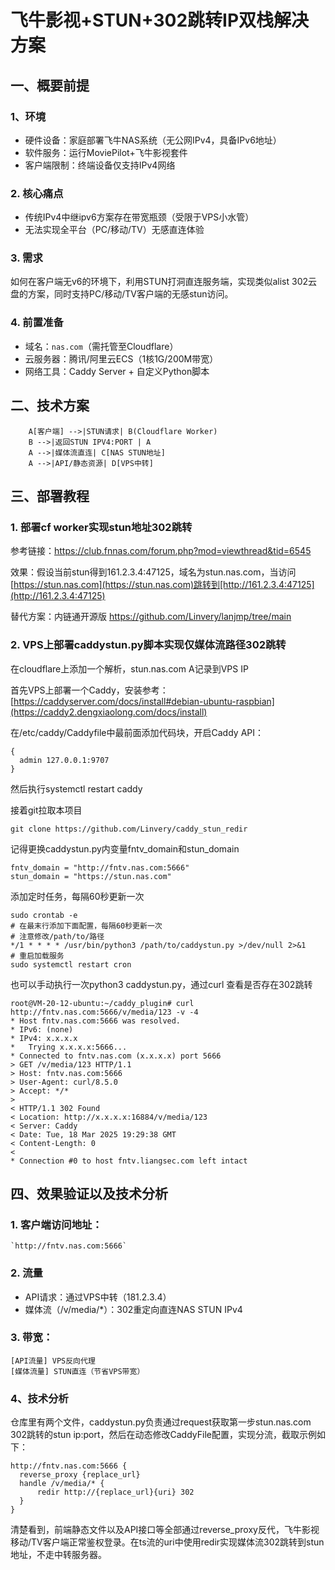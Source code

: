 # 飞牛影视+STUN+302跳转IP双栈解决方案

## 一、概要前提

### 1、环境

* 硬件设备：家庭部署飞牛NAS系统（无公网IPv4，具备IPv6地址）
* 软件服务：运行MoviePilot+飞牛影视套件
* 客户端限制：终端设备仅支持IPv4网络

### 2. 核心痛点

- 传统IPv4中继ipv6方案存在带宽瓶颈（受限于VPS小水管）
- 无法实现全平台（PC/移动/TV）无感直连体验

### 3. 需求

如何在客户端无v6的环境下，利用STUN打洞直连服务端，实现类似alist 302云盘的方案，同时支持PC/移动/TV客户端的无感stun访问。

### 4. 前置准备

* 域名：`nas.com`（需托管至Cloudflare）
* 云服务器：腾讯/阿里云ECS（1核1G/200M带宽）
* 网络工具：Caddy Server + 自定义Python脚本

## 二、技术方案

```
    A[客户端] -->|STUN请求| B(Cloudflare Worker)
    B -->|返回STUN IPV4:PORT | A
    A -->|媒体流直连| C[NAS STUN地址]
    A -->|API/静态资源| D[VPS中转]
```

## 三、部署教程

### 1. 部署cf worker实现stun地址302跳转

   参考链接：https://club.fnnas.com/forum.php?mod=viewthread&tid=6545

   效果：假设当前stun得到161.2.3.4:47125，域名为stun.nas.com，当访问[https://stun.nas.com](https://stun.nas.com)跳转到[http://161.2.3.4:47125](http://161.2.3.4:47125)

   替代方案：内链通开源版 https://github.com/Linvery/lanjmp/tree/main
### 2. VPS上部署caddystun.py脚本实现仅媒体流路径302跳转

   在cloudflare上添加一个解析，stun.nas.com A记录到VPS IP

   首先VPS上部署一个Caddy，安装参考：[https://caddyserver.com/docs/install#debian-ubuntu-raspbian](https://caddy2.dengxiaolong.com/docs/install)

   在/etc/caddy/Caddyfile中最前面添加代码块，开启Caddy API：

   ```
   {
     admin 127.0.0.1:9707
   }

   ```

   然后执行systemctl restart caddy

   接着git拉取本项目

   ```
   git clone https://github.com/Linvery/caddy_stun_redir
   ```

   记得更换caddystun.py内变量fntv_domain和stun_domain

   ```
   fntv_domain = "http://fntv.nas.com:5666"
   stun_domain = "https://stun.nas.com"
   ```

   添加定时任务，每隔60秒更新一次

   ```
   sudo crontab -e
   # 在最末行添加下面配置，每隔60秒更新一次
   # 注意修改/path/to/路径
   */1 * * * * /usr/bin/python3 /path/to/caddystun.py >/dev/null 2>&1
   # 重启加载服务
   sudo systemctl restart cron
   ```

   也可以手动执行一次python3 caddystun.py，通过curl 查看是否存在302跳转

  ```
  root@VM-20-12-ubuntu:~/caddy_plugin# curl http://fntv.nas.com:5666/v/media/123 -v -4
  * Host fntv.nas.com:5666 was resolved.
  * IPv6: (none)
  * IPv4: x.x.x.x
  *   Trying x.x.x.x:5666...
  * Connected to fntv.nas.com (x.x.x.x) port 5666
  > GET /v/media/123 HTTP/1.1
  > Host: fntv.nas.com:5666
  > User-Agent: curl/8.5.0
  > Accept: */*
  > 
  < HTTP/1.1 302 Found
  < Location: http://x.x.x.x:16884/v/media/123
  < Server: Caddy
  < Date: Tue, 18 Mar 2025 19:29:38 GMT
  < Content-Length: 0
  < 
  * Connection #0 to host fntv.liangsec.com left intact
  
  ```

## 四、效果验证以及技术分析

### 1. 客户端访问地址：
    `http://fntv.nas.com:5666`
### 2. 流量

   * API请求：通过VPS中转（181.2.3.4）
   * 媒体流（/v/media/\*）：302重定向直连NAS STUN IPv4
### 3. 带宽：

   ```
   [API流量] VPS反向代理
   [媒体流量] STUN直连（节省VPS带宽）
   ```

### 4、技术分析
   仓库里有两个文件，caddystun.py负责通过request获取第一步stun.nas.com 302跳转的stun ip:port，然后在动态修改CaddyFile配置，实现分流，截取示例如下：

  ```
  http://fntv.nas.com:5666 {
  	reverse_proxy {replace_url}
  	handle /v/media/* {
  		redir http://{replace_url}{uri} 302
  	}
  }
  ```
  
  清楚看到，前端静态文件以及API接口等全部通过reverse_proxy反代，飞牛影视移动/TV客户端正常鉴权登录。在ts流的uri中使用redir实现媒体流302跳转到stun地址，不走中转服务器。
